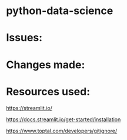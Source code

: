 # python-data-science


# Issues: 


# Changes made: 


# Resources used:

https://streamlit.io/

https://docs.streamlit.io/get-started/installation


https://www.toptal.com/developers/gitignore/
